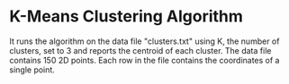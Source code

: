 # K-Means Clustering Algorithm
 
It runs the algorithm on the data file "clusters.txt" using K, the number of clusters, set to 3 and reports the centroid of each cluster. The data file contains 150 2D points. Each row in the file contains the coordinates of a single point.
